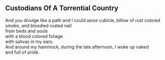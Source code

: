 Custodians Of A Torrential Country
----------------------------------
And you divulge like a path and I could seize cubicle, billow of rust colored smoke, and bloodied rusted nail  
from beds and souls  
with a blood colored foliage  
with salivas in my ears.  
And around my hammock, during the late afternoon, I woke up naked  
and full of pride.  
